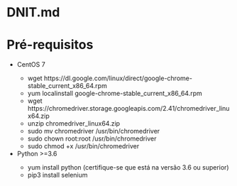 # DNIT.md

<h1>Pré-requisitos</h1>
<ul>
    <li>CentOS 7</li>
        <ul>
            <li>wget https://dl.google.com/linux/direct/google-chrome-stable_current_x86_64.rpm</li>
            <li>yum localinstall google-chrome-stable_current_x86_64.rpm</li>
            <li>wget https://chromedriver.storage.googleapis.com/2.41/chromedriver_linux64.zip</li>
            <li>unzip chromedriver_linux64.zip</li>
            <li>sudo mv chromedriver /usr/bin/chromedriver</li>
            <li>sudo chown root:root /usr/bin/chromedriver</li>
            <li>sudo chmod +x /usr/bin/chromedriver</li>
        </ul>
    <li>Python >=3.6</li>
        <ul>
            <li>yum install python (certifique-se que está na versão 3.6 ou superior)</li>
            <li>pip3 install selenium</li>
        </ul>
</ul>

  